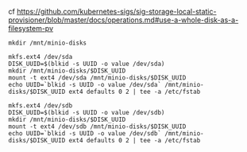 cf https://github.com/kubernetes-sigs/sig-storage-local-static-provisioner/blob/master/docs/operations.md#use-a-whole-disk-as-a-filesystem-pv

```
mkdir /mnt/minio-disks

mkfs.ext4 /dev/sda
DISK_UUID=$(blkid -s UUID -o value /dev/sda)
mkdir /mnt/minio-disks/$DISK_UUID
mount -t ext4 /dev/sda /mnt/minio-disks/$DISK_UUID
echo UUID=`blkid -s UUID -o value /dev/sda` /mnt/minio-disks/$DISK_UUID ext4 defaults 0 2 | tee -a /etc/fstab

mkfs.ext4 /dev/sdb
DISK_UUID=$(blkid -s UUID -o value /dev/sdb)
mkdir /mnt/minio-disks/$DISK_UUID
mount -t ext4 /dev/sdb /mnt/minio-disks/$DISK_UUID
echo UUID=`blkid -s UUID -o value /dev/sdb` /mnt/minio-disks/$DISK_UUID ext4 defaults 0 2 | tee -a /etc/fstab
```
